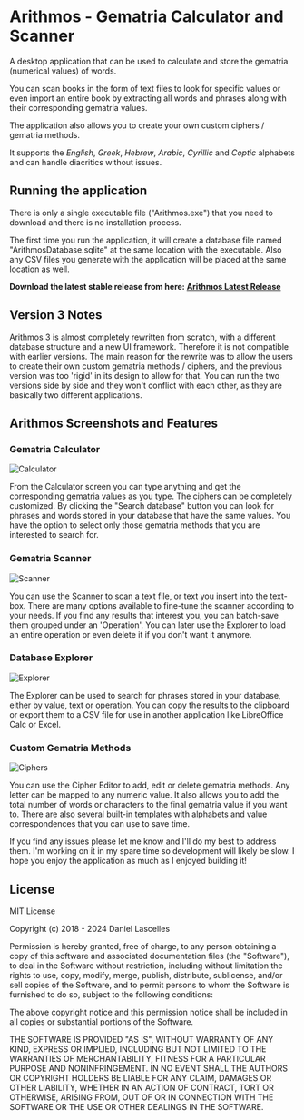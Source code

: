 # Arithmos - Gematria Calculator and Scanner

A desktop application that can be used to calculate and store the gematria (numerical values) of words. 

You can scan books in the form of text files to look for specific values or even import an entire book by extracting all words and phrases along with their corresponding gematria values.

The application also allows you to create your own custom ciphers / gematria methods.

It supports the *English*, *Greek*, *Hebrew*, *Arabic*, *Cyrillic* and *Coptic* alphabets and can handle diacritics without issues.


## Running the application

There is only a single executable file ("Arithmos.exe") that you need to download and there is no installation process.

The first time you run the application, it will create a database file named "ArithmosDatabase.sqlite" at the same location with the executable. Also any CSV files you generate with the application will be placed at the same location as well.

**Download the latest stable release from here: [Arithmos Latest Release](https://github.com/dlascelles/Arithmos/releases)**


## Version 3 Notes

Arithmos 3 is almost completely rewritten from scratch, with a different database structure and a new UI framework. Therefore it is not compatible with earlier versions. The main reason for the rewrite was to allow the users to create their own custom gematria methods / ciphers, and the previous version was too 'rigid' in its design to allow for that. You can run the two versions side by side and they won't conflict with each other, as they are basically two different applications.


## Arithmos Screenshots and Features

### Gematria Calculator

![Calculator](https://github.com/dlascelles/Arithmos/assets/52032313/f2fb9e17-7a5b-430f-867f-beb02c24cbd0)

From the Calculator screen you can type anything and get the corresponding gematria values as you type. The ciphers can be completely customized. By clicking the "Search database" button you can look for phrases and words stored in your database that have the same values. You have the option to select only those gematria methods that you are interested to search for.


### Gematria Scanner

![Scanner](https://github.com/dlascelles/Arithmos/assets/52032313/b6267efd-ea57-4df6-a9ac-0e98c047a17b)

You can use the Scanner to scan a text file, or text you insert into the text-box. There are many options available to fine-tune the scanner according to your needs. If you find any results that interest you, you can batch-save them grouped under an 'Operation'. You can later use the Explorer to load an entire operation or even delete it if you don't want it anymore.


### Database Explorer

![Explorer](https://github.com/dlascelles/Arithmos/assets/52032313/d5841950-64a2-4422-bf7d-3b28856811f3)

The Explorer can be used to search for phrases stored in your database, either by value, text or operation. You can copy the results to the clipboard or export them to a CSV file for use in another application like LibreOffice Calc or Excel.


### Custom Gematria Methods

![Ciphers](https://github.com/dlascelles/Arithmos/assets/52032313/cb426608-6c76-486a-a485-182d6c601d07)

You can use the Cipher Editor to add, edit or delete gematria methods. Any letter can be mapped to any numeric value. It also allows you to add the total number of words or characters to the final gematria value if you want to. There are also several built-in templates with alphabets and value correspondences that you can use to save time.


If you find any issues please let me know and I'll do my best to address them. I'm working on it in my spare time so development will likely be slow. I hope you enjoy the application as much as I enjoyed building it!


## License

MIT License

Copyright (c) 2018 - 2024 Daniel Lascelles

Permission is hereby granted, free of charge, to any person obtaining a copy
of this software and associated documentation files (the "Software"), to deal
in the Software without restriction, including without limitation the rights
to use, copy, modify, merge, publish, distribute, sublicense, and/or sell
copies of the Software, and to permit persons to whom the Software is
furnished to do so, subject to the following conditions:

The above copyright notice and this permission notice shall be included in all
copies or substantial portions of the Software.

THE SOFTWARE IS PROVIDED "AS IS", WITHOUT WARRANTY OF ANY KIND, EXPRESS OR
IMPLIED, INCLUDING BUT NOT LIMITED TO THE WARRANTIES OF MERCHANTABILITY,
FITNESS FOR A PARTICULAR PURPOSE AND NONINFRINGEMENT. IN NO EVENT SHALL THE
AUTHORS OR COPYRIGHT HOLDERS BE LIABLE FOR ANY CLAIM, DAMAGES OR OTHER
LIABILITY, WHETHER IN AN ACTION OF CONTRACT, TORT OR OTHERWISE, ARISING FROM,
OUT OF OR IN CONNECTION WITH THE SOFTWARE OR THE USE OR OTHER DEALINGS IN THE
SOFTWARE.
